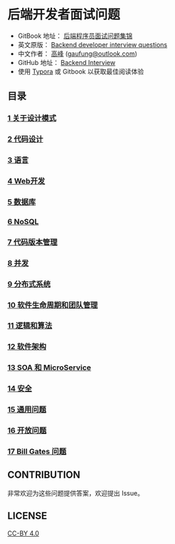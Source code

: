 # 后端开发者面试问题

- GitBook 地址： [后端程序员面试问题集锦](https://fungkao.gitbook.io/backendinterview/)
- 英文原版： [Backend developer interview questions](https://github.com/arialdomartini/Back-End-Developer-Interview-Questions)
- 中文作者： [高峰](https://gaufung.github.com) (gaufung@outlook.com)
- GitHub 地址： [Backend Interview](https://github.com/gaufung/Backend-Interview)
- 使用 [Typora](https://www.typora.io) 或 Gitbook 以获取最佳阅读体验

## 目录

### [1 关于设计模式](./01关于设计模式/README.md)
### [2 代码设计](./02代码设计/README.md)
### [3 语言](./03语言/README.md)
### [4 Web开发](./04WEb开发/README.md)
### [5 数据库](./05数据库/README.md)
### [6 NoSQL](./06NoSQL/README.md)
### [7 代码版本管理](./07代码版本管理/README.md)
### [8 并发](./08并发/README.md)
### [9 分布式系统](./09分布式系统/README.md)
### [10 软件生命周期和团队管理](./10软件生命周期和团队管理/README.md)
### [11 逻辑和算法](./11逻辑和和算法/README.md)
### [12 软件架构](./12软件架构/README.md)
### [13 SOA 和 MicroService](./13SOA和MicroService/README.md)
### [14 安全](./14安全/README.md)
### [15 通用问题](./15通用问题/README.md)
### [16 开放问题](./16开放问题/README.md)
### [17 Bill Gates 问题](./17BillGates问题/README.md)


## CONTRIBUTION
非常欢迎为这些问题提供答案，欢迎提出 Issue。

## LICENSE

[CC-BY 4.0](LICENSE)
